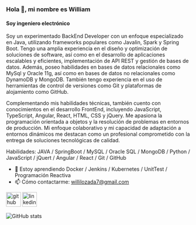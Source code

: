 ### Hola 👋, mi nombre es William
#### Soy ingeniero electrónico
Soy un experimentado BackEnd Developer con un enfoque especializado en Java, utilizando frameworks populares como Javalin, Spark y Spring Boot. Tengo una amplia experiencia en el diseño y optimización de soluciones de software, así como en el desarrollo de aplicaciones escalables y eficientes, implementación de API REST y gestión de bases de datos. Además, poseo habilidades en bases de datos relacionales como MySql y Oracle 11g, así como en bases de datos no relacionales como DynamoDB y MongoDB. También tengo experiencia en el uso de herramientas de control de versiones como Git y plataformas de alojamiento como GitHub.

Complementando mis habilidades técnicas, también cuento con conocimientos en el desarrollo FrontEnd, incluyendo JavaScript, TypeScript, Angular, React, HTML, CSS y jQuery. Me apasiona la programación orientada a objetos y la resolución de problemas en entornos de producción. Mi enfoque colaborativo y mi capacidad de adaptación a entornos dinámicos me destacan como un profesional comprometido con la entrega de soluciones tecnológicas de calidad.

Habilidades: JAVA / SpringBoot / MySQL / Oracle SQL / MongoDB / Python / JavaScript / jQuert / Angular / React / Git / GitHub

- 🌱 Estoy aprendiendo Docker / Jenkins / Kubernetes / UnitTest / Programación Reactiva 
- 📫 Cómo contactarme: willilozada7@gmail.com 


[<img src='https://cdn.jsdelivr.net/npm/simple-icons@3.0.1/icons/github.svg' alt='github' height='40'>](https://github.com/WilliamLozada)  [<img src='https://cdn.jsdelivr.net/npm/simple-icons@3.0.1/icons/linkedin.svg' alt='linkedin' height='40'>](https://www.linkedin.com/in/www.linkedin.com/in/will-lozada7/)  

![GitHub stats](https://github-readme-stats.vercel.app/api?username=WilliamLozada&show_icons=true)  
